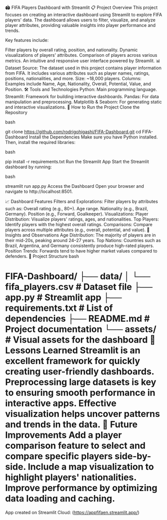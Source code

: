 🏟️ FIFA Players Dashboard with Streamlit
📋 Project Overview
This project focuses on creating an interactive dashboard using Streamlit to explore FIFA players' data. The dashboard allows users to filter, visualize, and analyze player attributes, providing valuable insights into player performance and trends.

Key features include:

Filter players by overall rating, position, and nationality.
Dynamic visualizations of players' attributes.
Comparison of players across various metrics.
An intuitive and responsive user interface powered by Streamlit.
📊 Dataset
Source: The dataset used in this project contains player information from FIFA. It includes various attributes such as player names, ratings, positions, nationalities, and more.
Size: ~18,000 players.
Columns: Examples include Name, Age, Nationality, Overall, Potential, Value, and Position.
🛠️ Tools and Technologies
Python: Main programming language.
Streamlit: Framework for building interactive dashboards.
Pandas: For data manipulation and preprocessing.
Matplotlib & Seaborn: For generating static and interactive visualizations.
🚀 How to Run the Project
Clone the Repository

bash

git clone https://github.com/rodrigohigashi/FIFA-Dashboard.git
cd FIFA-Dashboard
Install the Dependencies
Make sure you have Python installed. Then, install the required libraries:

bash

pip install -r requirements.txt
Run the Streamlit App
Start the Streamlit dashboard by running:

bash

streamlit run app.py
Access the Dashboard
Open your browser and navigate to http://localhost:8501.

📈 Dashboard Features
Filters and Explorations:
Filter players by attributes such as:
Overall rating (e.g., 80+).
Age range.
Nationality (e.g., Brazil, Germany).
Position (e.g., Forward, Goalkeeper).
Visualizations:
Player Distribution: Visualize players' ratings, ages, and nationalities.
Top Players: Identify players with the highest overall ratings.
Comparisons: Compare players across multiple attributes (e.g., overall, potential, and value).
🎯 Insights and Observations
Age Distribution: The majority of players are in their mid-20s, peaking around 24–27 years.
Top Nations: Countries such as Brazil, Argentina, and Germany consistently produce high-rated players.
Position Trends: Forwards tend to have higher market values compared to defenders.
📂 Project Structure
bash

FIFA-Dashboard/
├── data/
│   └── fifa_players.csv       # Dataset file
├── app.py                     # Streamlit app
├── requirements.txt           # List of dependencies
├── README.md                  # Project documentation
└── assets/                    # Visual assets for the dashboard
🧠 Lessons Learned
Streamlit is an excellent framework for quickly creating user-friendly dashboards.
Preprocessing large datasets is key to ensuring smooth performance in interactive apps.
Effective visualization helps uncover patterns and trends in the data.
🌟 Future Improvements
Add a player comparison feature to select and compare specific players side-by-side.
Include a map visualization to highlight players' nationalities.
Improve performance by optimizing data loading and caching.
=======
App created on Streamlit Cloud: (https://appfifaen.streamlit.app/)

